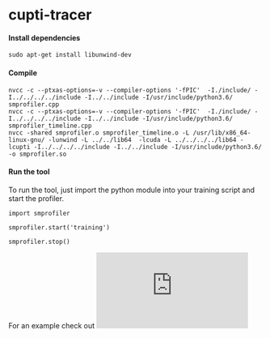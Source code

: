 # cupti-tracer

#### Install dependencies
```
sudo apt-get install libunwind-dev
```
#### Compile 
```
nvcc -c --ptxas-options=-v --compiler-options '-fPIC'  -I./include/ -I../../../../include -I../../include -I/usr/include/python3.6/ smprofiler.cpp
nvcc -c --ptxas-options=-v --compiler-options '-fPIC'  -I./include/ -I../../../../include -I../../include -I/usr/include/python3.6/ smprofiler_timeline.cpp
nvcc -shared smprofiler.o smprofiler_timeline.o -L /usr/lib/x86_64-linux-gnu/ -lunwind -L ../../lib64  -lcuda -L ../../../../lib64 -lcupti -I../../../../include -I../../include -I/usr/include/python3.6/ -o smprofiler.so
```

#### Run the tool

To run the tool, just import the python module into your training script and start the profiler.
```
import smprofiler

smprofiler.start('training')

smprofiler.stop()

```
For an example check out ![train.py](https://github.com/NRauschmayr/cupti-tracer/blob/main/train.py) 
